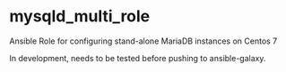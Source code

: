 # mysqld_multi_role
Ansible Role for configuring stand-alone MariaDB instances on Centos 7


In development, needs to be tested before pushing to ansible-galaxy.
